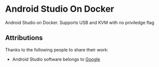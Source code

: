 # Android Studio On Docker
Android Studio on Docker. Supports USB and KVM with no priviledge flag

## Attributions

Thanks to the following people to share their work:

* Android Studio software belongs to [Google](https://developer.android.com/studio/)


